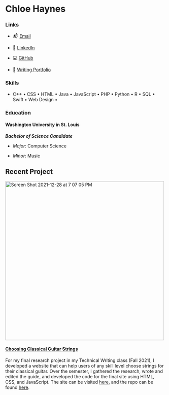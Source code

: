 # Chloe Haynes
### Links
- 📬 [Email](mailto:cehaynes@wustl.edu)

- 🔗 [LinkedIn](https://www.linkedin.com/in/chloe-haynes-0107371b3/)

- 💻 [GitHub](https://github.com/chloeehaynes)

- 📄 [Writing Portfolio](https://github.com/chloeehaynes/writing)



### Skills
- C++ • CSS • HTML • Java • JavaScript • PHP • Python • R • SQL • Swift • Web Design •


### Education
#### Washington University in St. Louis 
_**Bachelor of Science Candidate**_

- *Major*: Computer Science

- *Minor*: Music


## Recent Project

<img width="500" alt="Screen Shot 2021-12-28 at 7 07 05 PM" src="https://user-images.githubusercontent.com/54601789/147618028-c3575466-a102-4fd8-9904-a0cb79db4d95.png">

#### [Choosing Classical Guitar Strings](https://chloeehaynes.github.io/ClassicalGuitarStrings/)

For my final research project in my Technical Writing class (Fall 2021), I developed a website that can help users of any skill level choose strings for their classical guitar. Over the semester, I gathered the research, wrote and edited the guide, and developed the code for the final site using HTML, CSS, and JavaScript. The site can be visited [here](https://chloeehaynes.github.io/ClassicalGuitarStrings/), and the repo can be found [here](https://github.com/chloeehaynes/ClassicalGuitarStrings).

<!---
chloeehaynes/chloeehaynes is a ✨ special ✨ repository because its `README.md` (this file) appears on your GitHub profile.
You can click the Preview link to take a look at your changes.
--->

